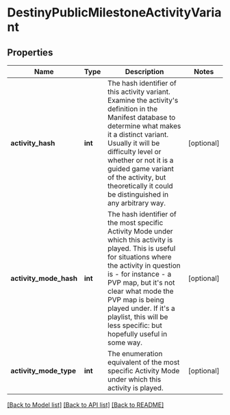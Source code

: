 # DestinyPublicMilestoneActivityVariant

## Properties
Name | Type | Description | Notes
------------ | ------------- | ------------- | -------------
**activity_hash** | **int** | The hash identifier of this activity variant. Examine the activity&#39;s definition in the Manifest database to determine what makes it a distinct variant. Usually it will be difficulty level or whether or not it is a guided game variant of the activity, but theoretically it could be distinguished in any arbitrary way. | [optional] 
**activity_mode_hash** | **int** | The hash identifier of the most specific Activity Mode under which this activity is played. This is useful for situations where the activity in question is - for instance - a PVP map, but it&#39;s not clear what mode the PVP map is being played under. If it&#39;s a playlist, this will be less specific: but hopefully useful in some way. | [optional] 
**activity_mode_type** | **int** | The enumeration equivalent of the most specific Activity Mode under which this activity is played. | [optional] 

[[Back to Model list]](../README.md#documentation-for-models) [[Back to API list]](../README.md#documentation-for-api-endpoints) [[Back to README]](../README.md)


